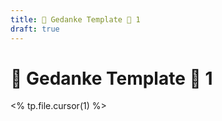 ```yaml
---
title: 🧱 Gedanke Template 💭 1
draft: true
---
```


# 🧱 Gedanke Template 💭 1

<% tp.file.cursor(1) %>